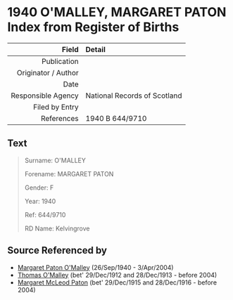 ﻿---
layout: page
permalink: /sources/s58885276
---

# 1940 O'MALLEY, MARGARET PATON Index from Register of Births

Field | Detail
---:|:---
Publication | 
Originator / Author | 
Date | 
Responsible Agency | National Records of Scotland
Filed by Entry | 
References | 1940 B 644/9710

## Text

> Surname: O'MALLEY
>
> Forename: MARGARET PATON
>
> Gender: F
>
> Year: 1940
>
> Ref: 644/9710
>
> RD Name: Kelvingrove
>

## Source Referenced by

* [Margaret Paton O'Malley](../people/@i46723082@-margaret-paton-o'malley-b1940-9-26-d2004-4-3.md) (26/Sep/1940 - 3/Apr/2004)
* [Thomas O'Malley](../people/@i12568152@-thomas-o'malley-b1912-12-29~1913-12-28-d2004.md) (bet' 29/Dec/1912 and 28/Dec/1913 - before 2004)
* [Margaret McLeod Paton](../people/@i56209708@-margaret-mcleod-paton-b1915-12-29~1916-12-28-d2004.md) (bet' 29/Dec/1915 and 28/Dec/1916 - before 2004)
